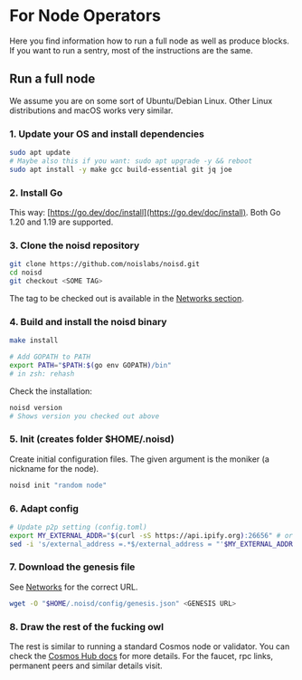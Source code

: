 # For Node Operators

Here you find information how to run a full node as well as produce blocks. If you want to run a sentry, most of the instructions are the same.

## Run a full node

We assume you are on some sort of Ubuntu/Debian Linux. Other Linux distributions and macOS works very similar.

### 1. Update your OS and install dependencies

```sh
sudo apt update
# Maybe also this if you want: sudo apt upgrade -y && reboot
sudo apt install -y make gcc build-essential git jq joe
```

### 2. Install Go

This way: [https://go.dev/doc/install](https://go.dev/doc/install). Both Go 1.20 and 1.19 are supported.

### 3. Clone the noisd repository

```sh
git clone https://github.com/noislabs/noisd.git
cd noisd
git checkout <SOME TAG>
```

The tag to be checked out is available in the [Networks section](./networks.md).

### 4. Build and install the noisd binary

```sh
make install

# Add GOPATH to PATH
export PATH="$PATH:$(go env GOPATH)/bin"
# in zsh: rehash
```

Check the installation:

```sh
noisd version
# Shows version you checked out above
```

### 5. Init (creates folder $HOME/.noisd)

Create initial configuration files. The given argument is the moniker (a nickname for the node).

```sh
noisd init "random node"
```

### 6. Adapt config

```sh
# Update p2p setting (config.toml)
export MY_EXTERNAL_ADDR="$(curl -sS https://api.ipify.org):26656" # or set explicitely if this API does not return the correct value
sed -i 's/external_address =.*$/external_address = "'$MY_EXTERNAL_ADDR'"/' $HOME/.noisd/config/config.toml
```

### 7. Download the genesis file

See [Networks](./networks.md) for the correct URL.

```sh
wget -O "$HOME/.noisd/config/genesis.json" <GENESIS URL>
```

### 8. Draw the rest of the fucking owl

The rest is similar to running a standard Cosmos node or validator. You can check the [Cosmos Hub docs](https://hub.cosmos.network/main/validators/validator-setup.html) for more details. For the faucet, rpc links, permanent peers and similar details visit.
